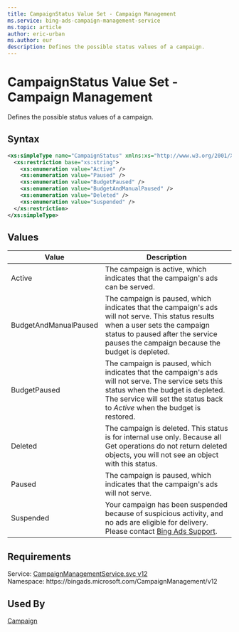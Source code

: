 ```yaml
---
title: CampaignStatus Value Set - Campaign Management
ms.service: bing-ads-campaign-management-service
ms.topic: article
author: eric-urban
ms.author: eur
description: Defines the possible status values of a campaign.
---
```

# CampaignStatus Value Set - Campaign Management
Defines the possible status values of a campaign.

## Syntax
```xml
<xs:simpleType name="CampaignStatus" xmlns:xs="http://www.w3.org/2001/XMLSchema">
  <xs:restriction base="xs:string">
    <xs:enumeration value="Active" />
    <xs:enumeration value="Paused" />
    <xs:enumeration value="BudgetPaused" />
    <xs:enumeration value="BudgetAndManualPaused" />
    <xs:enumeration value="Deleted" />
    <xs:enumeration value="Suspended" />
  </xs:restriction>
</xs:simpleType>
```

## <a name="values"></a>Values

|Value|Description|
|-----------|---------------|
|<a name="active"></a>Active|The campaign is active, which indicates that the campaign's ads can be served.|
|<a name="budgetandmanualpaused"></a>BudgetAndManualPaused|The campaign is paused, which indicates that the campaign's ads will not serve. This status results when a user sets the campaign status to paused after the service pauses the campaign because the budget is depleted.|
|<a name="budgetpaused"></a>BudgetPaused|The campaign is paused, which indicates that the campaign's ads will not serve. The service sets this status when the budget is depleted. The service will set the status back to *Active* when the budget is restored.|
|<a name="deleted"></a>Deleted|The campaign is deleted. This status is for internal use only. Because all Get operations do not return deleted objects, you will not see an object with this status.|
|<a name="paused"></a>Paused|The campaign is paused, which indicates that the campaign's ads will not serve.|
|<a name="suspended"></a>Suspended|Your campaign has been suspended because of suspicious activity, and no ads are eligible for delivery.<br/>Please contact [Bing Ads Support](https://go.microsoft.com/fwlink/?LinkId=269631).|

## Requirements
Service: [CampaignManagementService.svc v12](https://campaign.api.bingads.microsoft.com/Api/Advertiser/CampaignManagement/v12/CampaignManagementService.svc)  
Namespace: https\://bingads.microsoft.com/CampaignManagement/v12  

## Used By
[Campaign](campaign.md)  
